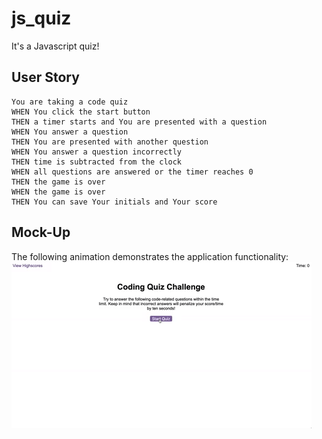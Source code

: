 # js_quiz
It's a Javascript quiz!
## User Story
```
You are taking a code quiz
WHEN You click the start button
THEN a timer starts and You are presented with a question
WHEN You answer a question
THEN You are presented with another question
WHEN You answer a question incorrectly
THEN time is subtracted from the clock
WHEN all questions are answered or the timer reaches 0
THEN the game is over
WHEN the game is over
THEN You can save Your initials and Your score
```
## Mock-Up

The following animation demonstrates the application functionality:
![A user clicks through an interactive coding quiz, then enters initials to save the high score before resetting and starting over.](./Assets/04-web-apis-homework-demo.gif)
